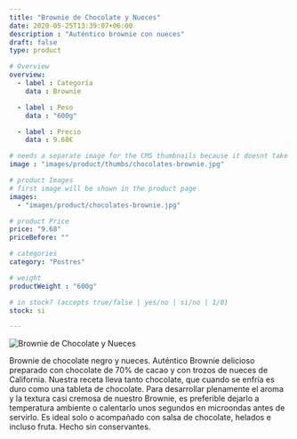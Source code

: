 ```yaml
---
title: "Brownie de Chocolate y Nueces"
date: 2020-05-25T13:39:07+06:00
description : "Auténtico brownie con nueces"
draft: false
type: product

# Overview
overview:
  - label : Categoría
    data : Brownie

  - label : Peso
    data : "600g"

  - label : Precio
    data : 9.68€

# needs a separate image for the CMS thumbnails because it doesnt take arrays (slideshow images)
image : "images/product/thumbs/chocolates-brownie.jpg"

# product Images
# first image will be shown in the product page
images:
  - "images/product/chocolates-brownie.jpg"

# product Price
price: "9.68"
priceBefore: ""

# categories
category: "Postres"

# weight
productWeight : "600g"

# in stock? (accepts true/false | yes/no | si/no | 1/0)
stock: si

---
```

![Brownie de Chocolate y Nueces](/images/product/chocolates-brownie.jpg "Brownie de Chocolate y Nueces")

Brownie de chocolate negro y nueces. Auténtico Brownie delicioso preparado con chocolate de 70% de cacao y con trozos de nueces de California. Nuestra receta lleva tanto chocolate, que cuando se enfría es duro como una tableta de chocolate. Para desarrollar plenamente el aroma y la textura casi cremosa de nuestro Brownie, es preferible dejarlo a temperatura ambiente o calentarlo unos segundos en microondas antes de servirlo. Es ideal solo o acompañado con salsa de chocolate, helados e incluso fruta. Hecho sin conservantes.
